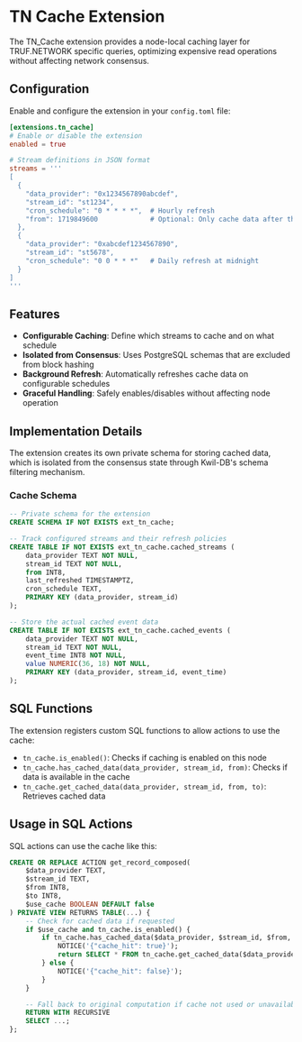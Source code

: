 # TN Cache Extension

The TN_Cache extension provides a node-local caching layer for TRUF.NETWORK specific queries, optimizing expensive read operations without affecting network consensus.

## Configuration

Enable and configure the extension in your `config.toml` file:

```toml
[extensions.tn_cache]
# Enable or disable the extension
enabled = true

# Stream definitions in JSON format
streams = '''
[
  {
    "data_provider": "0x1234567890abcdef",
    "stream_id": "st1234",
    "cron_schedule": "0 * * * *",  # Hourly refresh
    "from": 1719849600             # Optional: Only cache data after this timestamp
  },
  {
    "data_provider": "0xabcdef1234567890",
    "stream_id": "st5678",
    "cron_schedule": "0 0 * * *"   # Daily refresh at midnight
  }
]
'''
```

## Features

- **Configurable Caching**: Define which streams to cache and on what schedule
- **Isolated from Consensus**: Uses PostgreSQL schemas that are excluded from block hashing
- **Background Refresh**: Automatically refreshes cache data on configurable schedules
- **Graceful Handling**: Safely enables/disables without affecting node operation

## Implementation Details

The extension creates its own private schema for storing cached data, which is isolated from the consensus state through Kwil-DB's schema filtering mechanism.

### Cache Schema

```sql
-- Private schema for the extension
CREATE SCHEMA IF NOT EXISTS ext_tn_cache;

-- Track configured streams and their refresh policies
CREATE TABLE IF NOT EXISTS ext_tn_cache.cached_streams (
    data_provider TEXT NOT NULL,
    stream_id TEXT NOT NULL,
    from INT8,
    last_refreshed TIMESTAMPTZ,
    cron_schedule TEXT,
    PRIMARY KEY (data_provider, stream_id)
);

-- Store the actual cached event data
CREATE TABLE IF NOT EXISTS ext_tn_cache.cached_events (
    data_provider TEXT NOT NULL,
    stream_id TEXT NOT NULL,
    event_time INT8 NOT NULL,
    value NUMERIC(36, 18) NOT NULL,
    PRIMARY KEY (data_provider, stream_id, event_time)
);
```

## SQL Functions

The extension registers custom SQL functions to allow actions to use the cache:

- `tn_cache.is_enabled()`: Checks if caching is enabled on this node
- `tn_cache.has_cached_data(data_provider, stream_id, from)`: Checks if data is available in the cache
- `tn_cache.get_cached_data(data_provider, stream_id, from, to)`: Retrieves cached data

## Usage in SQL Actions

SQL actions can use the cache like this:

```sql
CREATE OR REPLACE ACTION get_record_composed(
    $data_provider TEXT,
    $stream_id TEXT,
    $from INT8,
    $to INT8,
    $use_cache BOOLEAN DEFAULT false
) PRIVATE VIEW RETURNS TABLE(...) {
    -- Check for cached data if requested
    if $use_cache and tn_cache.is_enabled() {
        if tn_cache.has_cached_data($data_provider, $stream_id, $from, $to) {
            NOTICE('{"cache_hit": true}');
            return SELECT * FROM tn_cache.get_cached_data($data_provider, $stream_id, $from, $to);
        } else {
            NOTICE('{"cache_hit": false}');
        }
    }

    -- Fall back to original computation if cache not used or unavailable
    RETURN WITH RECURSIVE
    SELECT ...;
};
``` 